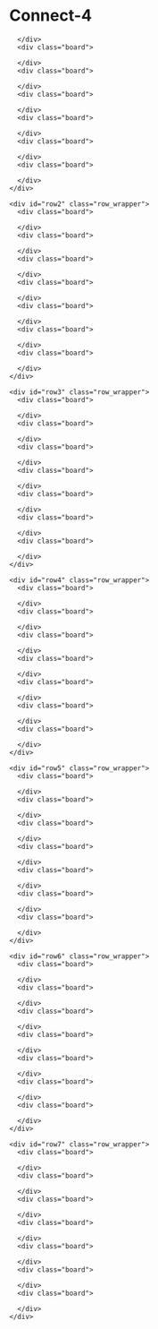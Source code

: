 # Connect-4
<div class="wrapper">
  <div id="board_wrapper">
<!--=========================================================================  -->
    <div id="row1" class="row_wrapper">
      <div class="board">

      </div>
      <div class="board">

      </div>
      <div class="board">

      </div>
      <div class="board">

      </div>
      <div class="board">

      </div>
      <div class="board">

      </div>
      <div class="board">

      </div>
    </div>
<!--=========================================================================  -->
    <div id="row2" class="row_wrapper">
      <div class="board">

      </div>
      <div class="board">

      </div>
      <div class="board">

      </div>
      <div class="board">

      </div>
      <div class="board">

      </div>
      <div class="board">

      </div>
      <div class="board">

      </div>
    </div>
<!--=========================================================================  -->
    <div id="row3" class="row_wrapper">
      <div class="board">

      </div>
      <div class="board">

      </div>
      <div class="board">

      </div>
      <div class="board">

      </div>
      <div class="board">

      </div>
      <div class="board">

      </div>
      <div class="board">

      </div>
    </div>
<!--=========================================================================  -->
    <div id="row4" class="row_wrapper">
      <div class="board">

      </div>
      <div class="board">

      </div>
      <div class="board">

      </div>
      <div class="board">

      </div>
      <div class="board">

      </div>
      <div class="board">

      </div>
      <div class="board">

      </div>
    </div>
<!--=========================================================================  -->
    <div id="row5" class="row_wrapper">
      <div class="board">

      </div>
      <div class="board">

      </div>
      <div class="board">

      </div>
      <div class="board">

      </div>
      <div class="board">

      </div>
      <div class="board">

      </div>
      <div class="board">

      </div>
    </div>
<!--=========================================================================  -->
    <div id="row6" class="row_wrapper">
      <div class="board">

      </div>
      <div class="board">

      </div>
      <div class="board">

      </div>
      <div class="board">

      </div>
      <div class="board">

      </div>
      <div class="board">

      </div>
      <div class="board">

      </div>
    </div>
<!--=========================================================================  -->
    <div id="row7" class="row_wrapper">
      <div class="board">

      </div>
      <div class="board">

      </div>
      <div class="board">

      </div>
      <div class="board">

      </div>
      <div class="board">

      </div>
      <div class="board">

      </div>
      <div class="board">

      </div>
    </div>


  </div>


</div>
